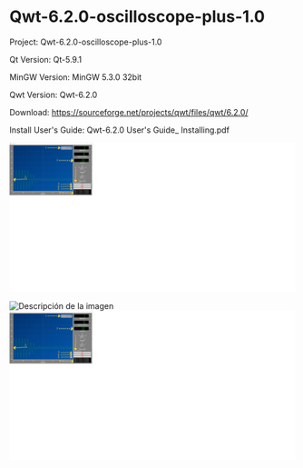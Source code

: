 # Qwt-6.2.0-oscilloscope-plus-1.0
Project: 
Qwt-6.2.0-oscilloscope-plus-1.0

Qt Version:
Qt-5.9.1

MinGW Version:
MinGW 5.3.0 32bit


Qwt Version:
Qwt-6.2.0

Download:
https://sourceforge.net/projects/qwt/files/qwt/6.2.0/

Install User's Guide:
Qwt-6.2.0 User's Guide_ Installing.pdf

![Descripción de la imagen](https://github.com/ArielRiveraC/Qwt-6.2.0-oscilloscope-plus1.0/blob/b9bc36060212ede40ea62f888e664fd3c6c8947e/image1.png )

<img src="URL_DE_LA_IMAGEN" alt="Descripción de la imagen" width="600" />

<img src="https://github.com/ArielRiveraC/Qwt-6.2.0-oscilloscope-plus1.0/blob/b9bc36060212ede40ea62f888e664fd3c6c8947e/image1.png" alt="Descripción de la imagen" width="800" />


